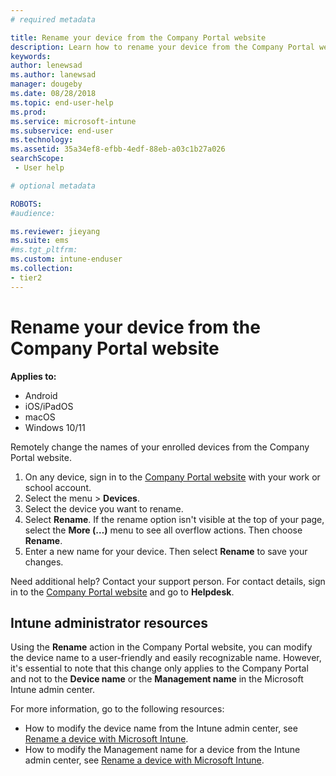 ```yaml
---
# required metadata

title: Rename your device from the Company Portal website 
description: Learn how to rename your device from the Company Portal website.
keywords:
author: lenewsad
ms.author: lanewsad
manager: dougeby
ms.date: 08/28/2018
ms.topic: end-user-help
ms.prod:
ms.service: microsoft-intune
ms.subservice: end-user
ms.technology:
ms.assetid: 35a34ef8-efbb-4edf-88eb-a03c1b27a026
searchScope:
 - User help

# optional metadata

ROBOTS:  
#audience:

ms.reviewer: jieyang
ms.suite: ems
#ms.tgt_pltfrm:
ms.custom: intune-enduser
ms.collection:
- tier2
---
```


# Rename your device from the Company Portal website  

**Applies to:**

* Android
* iOS/iPadOS
* macOS
* Windows 10/11

Remotely change the names of your enrolled devices from the Company Portal website.  

1. On any device, sign in to the [Company Portal website](https://portal.manage.microsoft.com) with your work or school account.  
2. Select the menu > **Devices**.
3. Select the device you want to rename.  
4. Select **Rename**. If the rename option isn't visible at the top of your page, select the **More (…)** menu to see all overflow actions. Then choose **Rename**.
5. Enter a new name for your device. Then select **Rename** to save your changes.

Need additional help? Contact your support person. For contact details, sign in to the [Company Portal website](https://go.microsoft.com/fwlink/?linkid=2010980) and go to **Helpdesk**.

## Intune administrator resources

Using the **Rename** action in the Company Portal website, you can modify the device name to a user-friendly and easily recognizable name. However, it's essential to note that this change only applies to the Company Portal and not to the **Device name** or the **Management name** in the Microsoft Intune admin center.

For more information, go to the following resources:

- How to modify the device name from the Intune admin center, see [Rename a device with Microsoft Intune](../remote-actions/device-rename.md).
- How to modify the Management name for a device from the Intune admin center, see [Rename a device with Microsoft Intune](../remote-actions/device-rename.md).